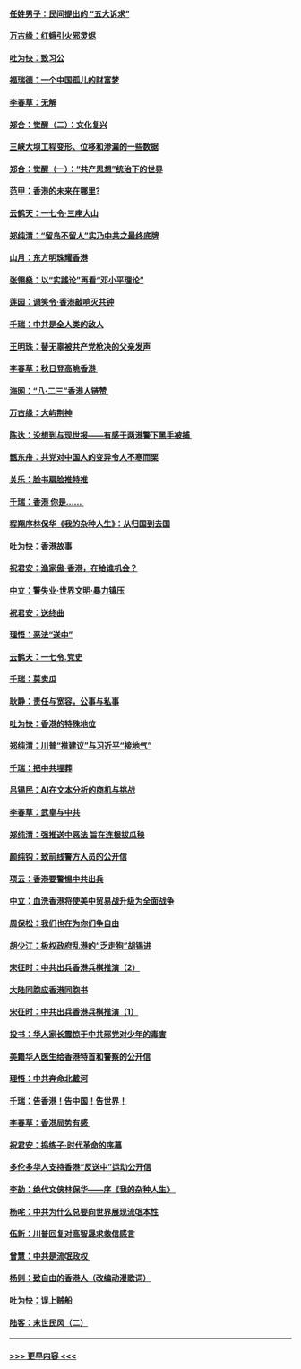 #### [任姓男子：民间提出的 “五大诉求”](../pages/nsc993/n11482897.md?t=08280955) 
#### [万古缘：红蛾引火邪灵烬](../pages/nsc993/n11482886.md?t=08280955) 
#### [吐为快：致习公](../pages/nsc993/n11482867.md?t=08280955) 
#### [福瑞德：一个中国孤儿的财富梦](../pages/nsc993/n11482817.md?t=08280955) 
#### [李春草：无解](../pages/nsc993/n11482791.md?t=08280955) 
#### [郑合：觉醒（二）：文化复兴](../pages/nsc993/n11478025.md?t=08280955) 
#### [三峡大坝工程变形、位移和渗漏的一些数据](../pages/nsc993/n11478232.md?t=08280955) 
#### [郑合：觉醒（一）：“共产思想”统治下的世界](../pages/nsc993/n11477663.md?t=08280955) 
#### [范甲：香港的未来在哪里?](../pages/nsc993/n11477249.md?t=08280955) 
#### [云鹤天：一七令·三座大山](../pages/nsc993/n11477192.md?t=08280955) 
#### [郑纯清：“留岛不留人”实乃中共之最终底牌](../pages/nsc993/n11476160.md?t=08280955) 
#### [山月：东方明珠耀香港](../pages/nsc993/n11476077.md?t=08280955) 
#### [张翎燊：以“实践论”再看“邓小平理论”](../pages/nsc993/n11475733.md?t=08280955) 
#### [莲园：调笑令‧香港敲响灭共钟](../pages/nsc993/n11475723.md?t=08280955) 
#### [千瑞：中共是全人类的敌人](../pages/nsc993/n11475329.md?t=08280955) 
#### [王明珠：替无辜被共产党枪决的父亲发声](../pages/nsc993/n11474570.md?t=08280955) 
#### [李春草：秋日登高眺香港 ](../pages/nsc993/n11474491.md?t=08280955) 
#### [海网：“八·二三”香港人链赞 ](../pages/nsc993/n11474538.md?t=08280955) 
#### [万古缘：大屿荆神](../pages/nsc993/n11474401.md?t=08280955) 
#### [陈达：没想到与现世报——有感于两港警下黑手被捕 ](../pages/nsc993/n11472557.md?t=08280955) 
#### [甑东舟：共党对中国人的变异令人不寒而栗](../pages/nsc993/n11472496.md?t=08280955) 
#### [关乐：脸书扇脸推特推](../pages/nsc993/n11472488.md?t=08280955) 
#### [千瑞：香港  你是…… ](../pages/nsc993/n11472459.md?t=08280955) 
#### [程翔序林保华《我的杂种人生》：从归国到去国](../pages/nsc993/n11472369.md?t=08280955) 
#### [吐为快：香港故事](../pages/nsc993/n11471931.md?t=08280955) 
#### [祝君安：渔家傲‧香港，在给谁机会？](../pages/nsc993/n11469718.md?t=08280955) 
#### [中立：警失业‧世界文明‧暴力镇压](../pages/nsc993/n11467566.md?t=08280955) 
#### [祝君安：送终曲](../pages/nsc993/n11467546.md?t=08280955) 
#### [理悟：恶法“送中”](../pages/nsc993/n11467290.md?t=08280955) 
#### [云鹤天：一七令.党史](../pages/nsc993/n11464122.md?t=08280955) 
#### [千瑞：莫卖瓜](../pages/nsc993/n11463014.md?t=08280955) 
#### [耿静：责任与宽容，公事与私事](../pages/nsc993/n11462810.md?t=08280955) 
#### [吐为快：香港的特殊地位](../pages/nsc993/n11462562.md?t=08280955) 
#### [郑纯清：川普“推建议”与习近平“接地气”](../pages/nsc993/n11461683.md?t=08280955) 
#### [千瑞：把中共埋葬](../pages/nsc993/n11461658.md?t=08280955) 
#### [吕锡民：AI在文本分析的商机与挑战](../pages/nsc993/n11460607.md?t=08280955) 
#### [李春草：武皇与中共](../pages/nsc993/n11460589.md?t=08280955) 
#### [郑纯清：强推送中恶法 旨在连根拔瓜秧](../pages/nsc993/n11460526.md?t=08280955) 
#### [颜纯钩：致前线警方人员的公开信](../pages/nsc993/n11459564.md?t=08280955) 
#### [项云：香港要警惕中共出兵](../pages/nsc993/n11459530.md?t=08280955) 
#### [中立：血洗香港将使美中贸易战升级为全面战争](../pages/nsc993/n11459717.md?t=08280955) 
#### [周保松：我们也在为你们争自由](../pages/nsc993/n11459087.md?t=08280955) 
#### [胡少江：极权政府乱港的“乏走狗”胡锡进](../pages/nsc993/n11459051.md?t=08280955) 
#### [宋征时：中共出兵香港兵棋推演（2）](../pages/nsc993/n11458306.md?t=08280955) 
#### [大陆同胞应香港同胞书](../pages/nsc993/n11457241.md?t=08280955) 
#### [宋征时：中共出兵香港兵棋推演（1）](../pages/nsc993/n11455979.md?t=08280955) 
#### [投书：华人家长震惊于中共邪党对少年的毒害](../pages/nsc993/n11454664.md?t=08280955) 
#### [美籍华人医生给香港特首和警察的公开信](../pages/nsc993/n11454599.md?t=08280955) 
#### [理悟：中共奔命北戴河](../pages/nsc993/n11454254.md?t=08280955) 
#### [千瑞：告香港！告中国！告世界！](../pages/nsc993/n11452639.md?t=08280955) 
#### [李春草：香港局势有感 ](../pages/nsc993/n11452364.md?t=08280955) 
#### [祝君安：捣练子‧时代革命的序幕](../pages/nsc993/n11452353.md?t=08280955) 
#### [多伦多华人支持香港“反送中”运动公开信](../pages/nsc993/n11452323.md?t=08280955) 
#### [李劼：绝代文侠林保华——序《我的杂种人生》 ](../pages/nsc993/n11452282.md?t=08280955) 
#### [杨咤：中共为什么总要向世界展现流氓本性](../pages/nsc993/n11448899.md?t=08280955) 
#### [伍新：川普回复对高智晟求救信感言](../pages/nsc993/n11448808.md?t=08280955) 
#### [曾慧：中共是流氓政权 ](../pages/nsc993/n11447277.md?t=08280955) 
#### [杨则：致自由的香港人（改编动漫歌词）](../pages/nsc993/n11447253.md?t=08280955) 
#### [吐为快：误上贼船](../pages/nsc993/n11447241.md?t=08280955) 
#### [陆客：末世民风（二）](../pages/nsc993/n11447032.md?t=08280955) 

----
#### [ >>> 更早内容 <<< ](../indexes/nsc993-earlier.md)
